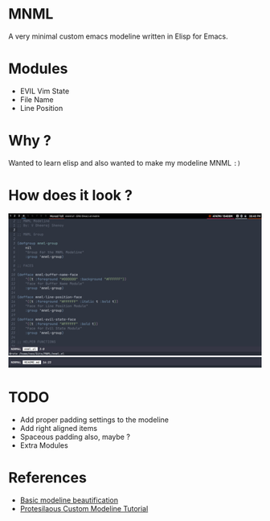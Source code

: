 # MNML
A very minimal custom emacs modeline written in Elisp for Emacs.

# Modules

* EVIL Vim State
* File Name
* Line Position

# Why ?

Wanted to learn elisp and also wanted to make my modeline MNML `:)`

# How does it look ?

![Image](./images/ss.png)
![Image](./images/ss2.png)


# TODO

* Add proper padding settings to the modeline
* Add right aligned items
* Spaceous padding also, maybe ?
* Extra Modules

# References

* [Basic modeline beautification](https://www.gonsie.com/blorg/modeline.html)
* [Protesilaous Custom Modeline Tutorial](https://www.youtube.com/watch?v=Qf_DLPIA9Cs)
